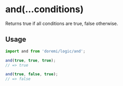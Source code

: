 # and(...conditions)

Returns true if all conditions are true, false otherwise.

## Usage

```js
import and from 'doremi/logic/and';

and(true, true, true);
// => true

and(true, false, true);
// => false
```